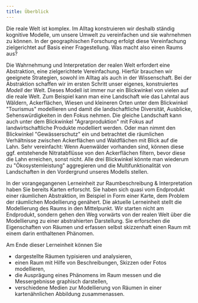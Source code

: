 ```yaml
---
title: Überblick
---
```



Die reale Welt ist komplex. Im Alltag konstruieren wir deshalb ständig kognitive Modelle, um unsere Umwelt zu vereinfachen und sie wahrnehmen zu können. In der geographischen Forschung erfolgt diese Vereinfachung zielgerichtet auf Basis einer Fragestellung. Was macht also einen Raums aus?

<!--more-->

Die Wahrnehmung und Interpretation der realen Welt erfordert eine Abstraktion, eine zielgerichtete Vereinfachung. Hierfür brauchen wir geeignete Strategien, sowohl im Alltag als auch in der Wissenschaft. Bei der Abstraktion schaffen wir im ersten Schritt unser eigenes, konstruiertes *Modell* der Welt. Dieses Modell ist immer nur ein Blickwinkel von vielen auf die reale Welt. Zum Beispiel kann man eine Landschaft wie das Lahntal aus Wäldern, Ackerflächen, Wiesen und kleineren Orten unter dem Blickwinkel "Tourismus" modellieren und damit die landschaftliche Diversität, Ausblicke, Sehenswürdigkeiten in den Fokus nehmen. Die gleiche Landschaft kann auch unter dem Blickwinkel "Agrarproduktion" mit Fokus auf landwirtschaftliche Produkte modelliert werden. Oder man nimmt den Blickwinkel "Gewässerschutz" ein und betrachtet die räumlichen Verhältnisse zwischen Ackerflächen und Waldflächen mit Blick auf die Lahn. Sehr vereinfacht: Wenn Auenwälder vorhanden sind, können diese ggf. entstehende Nitratabflüsse von den Ackerflächen filtern, bevor diese die Lahn erreichen, sonst nicht. Alle drei Blickwinkel könnte man wiederum zu "Ökosystemleistung" aggregieren und die Multifunktionalität von Landschaften in den Vordergrund unseres Modells stellen.

In der vorangegangenen Lerneinheit zur Raumbeschreibung & Interpretation haben Sie bereits Karten erforscht. Sie haben sich quasi vom Endprodukt einer räumlichen Abstraktion, im Beispiel in Form einer Karte, dem Problem der räumlichen Modellierung genähert. Die aktuelle Lerneinheit stellt die Modellierung des Raums in den Mittelpunkt. Wir starten nicht am Endprodukt, sondern gehen den Weg vorwärts von der realen Welt über die Modellierung zu einer abstrahierten Darstellung. Sie erforschen die Eigenschaften von Räumen und erfassen selbst skizzenhaft einen Raum mit einem darin enthaltenen Phänomen.

Am Ende dieser Lerneinheit können Sie
* dargestellte Räumen typisieren und analysieren,
* einen Raum mit Hilfe von Beschreibungen, Skizzen oder Fotos modellieren,
* die Ausprägung eines Phänomens im Raum messen und die Messergebnisse graphisch darstellen,
* verschiedene Medien zur Modellierung von Räumen in einer kartenähnlichen Abbildung zusammenassen.
